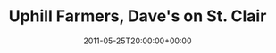 ---
templateKey: event
guid: 0895dd67-6eab-11ea-99c5-002590d1d1b0
date: 2011-05-25T20:00:00+00:00
eventTime: '8pm'
title: "Uphill Farmers, Dave's on St. Clair"
artist: Uphill Farmers
city: Toronto
venue: Dave's on St. Clair
group: Tim Shia
guests: Alex Coleman, Mark Laver
---